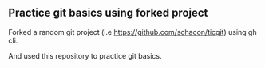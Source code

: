 ## Practice git basics using forked project ##

Forked a random git project (i.e https://github.com/schacon/ticgit) using gh cli.

And used this repository to practice git basics.

 
